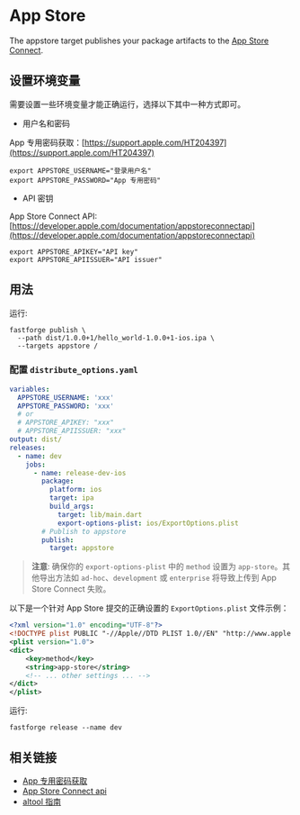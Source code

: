 # App Store

The appstore target publishes your package artifacts to the [App Store Connect](https://appstoreconnect.apple.com/apps).

## 设置环境变量

需要设置一些环境变量才能正确运行，选择以下其中一种方式即可。

- 用户名和密码

App 专用密码获取：[https://support.apple.com/HT204397](https://support.apple.com/HT204397)

```
export APPSTORE_USERNAME="登录用户名"
export APPSTORE_PASSWORD="App 专用密码"
```

- API 密钥

App Store Connect API: [https://developer.apple.com/documentation/appstoreconnectapi](https://developer.apple.com/documentation/appstoreconnectapi)

```
export APPSTORE_APIKEY="API key"
export APPSTORE_APIISSUER="API issuer"
```

## 用法

运行:

```
fastforge publish \
  --path dist/1.0.0+1/hello_world-1.0.0+1-ios.ipa \
  --targets appstore /
```

### 配置 `distribute_options.yaml`

```yaml
variables:
  APPSTORE_USERNAME: 'xxx'
  APPSTORE_PASSWORD: 'xxx'
  # or
  # APPSTORE_APIKEY: "xxx"
  # APPSTORE_APIISSUER: "xxx"
output: dist/
releases:
  - name: dev
    jobs:
      - name: release-dev-ios
        package:
          platform: ios
          target: ipa
          build_args:
            target: lib/main.dart
            export-options-plist: ios/ExportOptions.plist
        # Publish to appstore
        publish:
          target: appstore
```

> **注意**: 确保你的 `export-options-plist` 中的 `method` 设置为 `app-store`。其他导出方法如 `ad-hoc`、`development` 或 `enterprise` 将导致上传到 App Store Connect 失败。

以下是一个针对 App Store 提交的正确设置的 `ExportOptions.plist` 文件示例：

```xml
<?xml version="1.0" encoding="UTF-8"?>
<!DOCTYPE plist PUBLIC "-//Apple//DTD PLIST 1.0//EN" "http://www.apple.com/DTDs/PropertyList-1.0.dtd">
<plist version="1.0">
<dict>
    <key>method</key>
    <string>app-store</string>
    <!-- ... other settings ... -->
</dict>
</plist>
```

运行:

```
fastforge release --name dev
```

## 相关链接

- [App 专用密码获取](https://support.apple.com/HT204397)
- [App Store Connect api](https://developer.apple.com/documentation/appstoreconnectapi)
- [altool 指南](https://help.apple.com/asc/appsaltool/)
